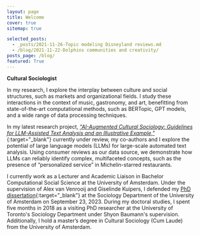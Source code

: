 ```yaml
---
layout: page
title: Welcome
cover: true
sitemap: true

selected_posts:
  - _posts/2021-11-26-Topic modeling Disneyland reviews.md
  - /blog/2021-11-22-Dolphins communities and creativity/
posts_page: /blog/
featured: True
---
```


**Cultural Sociologist**

In my research, I explore the interplay between culture and social structures, such as markets and organizational fields. I study these interactions in the context of music, gastronomy, and art, benefitting from state-of-the-art computational methods, such as BERTopic, GPT models, and a wide range of data processing techniques. 

In my latest research project, [_"AI-Augmented Cultural Sociology: Guidelines for LLM-Assisted Text Analysis and an Illustrative Example,"_](https://docs.google.com/document/d/17GMIdOGSOFJAkbbqWiBqJpNTO2NdjJAUCBRZHJUDs3o/edit?usp=sharing){:target="_blank"} currently under review, my co-authors and I explore the potential of large language models (LLMs) for large-scale automated text analysis. Using consumer reviews as our data source, we demonstrate how LLMs can reliably identify complex, multifaceted concepts, such as the presence of “personalized service” in Michelin-starred restaurants.

I currently work as a Lecturer and Academic Liaison in Bachelor Computational Social Science at the University of Amsterdam. Under the supervision of Alex van Venrooij and Giselinde Kuipers, I defended my [PhD dissertation](https://drive.google.com/file/d/1-DKHgvI4YEHkV6PB8xV9UpGsJlSC6a1g/view?usp=sharing){:target="_blank"}  at the Sociology Department of the University of Amsterdam on September 23, 2023. During my doctoral studies, I spent five months in 2018 as a visiting PhD researcher at the University of Toronto's Sociology Department under Shyon Baumann's supervision. Additionally, I hold a master’s degree in Cultural Sociology (Cum Laude) from the University of Amsterdam.

<!-- I am a Core Lecturer in Computational Social Sciences at the University of Amsterdam and a Visiting Lecturer at the School of Business Administration at the American University Kyiv.

I work as a Core Lecturer in Computational Social Sciences at the University of Amsterdam and a Visiting Lecturer at the American University Kyiv, where I teach Introduction to Sociology and Innovations in Society. 

My PhD dissertation [“Genres, webs of fields, and institutional change: The development of dance in the US, UK, and the Netherlands, 1985-2005”](https://drive.google.com/file/d/1-DKHgvI4YEHkV6PB8xV9UpGsJlSC6a1g/view?usp=sharing){:target="_blank"} has recently (27 September, 2023) been completed.

I am currently setting up a new project titled [“How style impacts organization: modeling stylistic variations in the film art world”](https://docs.google.com/document/d/1-keicHpcssowyzRC1oLQQb_1S6maaTzi92CS2AVoF60/edit){:target="_blank"} for which I received a Valorization grant from the Social and Behavioural Data Science Centre at the University of Amsterdam. 

Previously, I completed my master in Cultural Sociology (Cum Laude, University of Amsterdam) with a thesis titled “The culinary order: sustainable consumer identities and new organizational forms on the alternative market for foods.”

My PhD dissertation [“Genres, webs of fields, and institutional change: The development of dance in the US, UK, and the Netherlands, 1985-2005”](https://drive.google.com/file/d/1-DKHgvI4YEHkV6PB8xV9UpGsJlSC6a1g/view?usp=sharing){:target="_blank"} has recently (27 September, 2023) been completed. See [this page](https://www.renswilderom.nl/dissertation/) for more information

I completed my master in Cultural Sociology (Cum Laude, University of Amsterdam) with a thesis titled “The culinary order: sustainable consumer identities and new organizational forms on the alternative market for foods.”

The two studies are characterized by rather different substantive domains (dance vs sustainable food), yet they also share a connection due to their focus on how the interplay between change-seeking movements and established actors shapes processes of innovation. My research uses computational and qualitative/historical methods. It draws, predominantly, on the literature from cultural sociology, organization and social movement studies.

I recently received a Valorization grant from the Social and Behavioural Data Science Centre (UvA) to set up a new project titled ["How style impacts organization: modeling stylistic variations in the film art world"](https://docs.google.com/document/d/1-keicHpcssowyzRC1oLQQb_1S6maaTzi92CS2AVoF60/edit?usp=sharing){:target="_blank"}. 


 The panel on the left shows you some areas to explore: from an overview of my (upcoming) publications to an about me section which brings you up-to-date about my professional life, to a "like" section on things I am watching, reading, and listening to.

The most important part of this site is the blog section. The conventional [Python](https://renswilderom.github.io/blog/python/) posts provide full-blown scripts with some background information, whereas the [Python shorts](https://renswilderom.github.io/blog/python-shorts/) consist of Jupyter Notebooks that go straight to the code to perform a particular practical/analytical task.

Enjoy, and reach out to me for any questions or suggestions! -->






